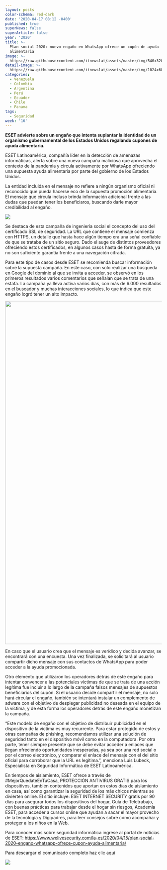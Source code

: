 ```yaml
---
layout: posts
color-schema: red-dark
date: '2020-04-17 08:12 -0400'
published: true
superNews: false
superArticle: false
year: '2020'
title: >-
  Plan social 2020: nuevo engaño en WhatsApp ofrece un cupón de ayuda
  alimentaria
image: >-
  https://raw.githubusercontent.com/itnewslat/assets/master/img/540x320/whatsapp-p.jpg
detail-image: >-
  https://raw.githubusercontent.com/itnewslat/assets/master/img/1024x680/whatsapp-g.jpg
categories:
  - Venezuela
  - Colombia
  - Argentina
  - Perú
  - Ecuador
  - Chile
  - Panama
tags:
  - Seguridad
week: '16'
---
```

**ESET advierte sobre un engaño que intenta suplantar la identidad de un organismo gubernamental de los Estados Unidos regalando cupones de ayuda alimentaria.**

ESET Latinoamérica, compañía líder en la detección de amenazas informáticas, alerta sobre una nueva campaña maliciosa que aprovecha el contexto de la pandemia y circula activamente por WhatsApp ofreciendo una supuesta ayuda alimentaria por parte del gobierno de los Estados Unidos.
 
La entidad incluida en el mensaje no refiere a ningún organismo oficial ni reconocido que pueda hacerse eco de la supuesta promoción alimentaria. El mensaje que circula incluso brinda información adicional frente a las dudas que puedan tener los beneficiaros, buscando darle mayor credibilidad al engaño.

![](https://www.welivesecurity.com/wp-content/uploads/2020/04/phishing-plan-social-1a-a.jpg)
 
Se destaca de esta campaña de ingeniería social el concepto del uso del certificado SSL de seguridad. La URL que contiene el mensaje comienza con HTTPS, un detalle que hasta hace algún tiempo era una señal confiable de que se trataba de un sitio seguro. Dado el auge de distintos proveedores ofreciendo estos certificados, en algunos casos hasta de forma gratuita, ya no son suficiente garantía frente a una navegación cifrada.
 
Para este tipo de casos desde ESET se recomienda buscar información sobre la supuesta campaña. En este caso, con solo realizar una búsqueda en Google del dominio al que se invita a acceder, se observó en los primeros resultados varios comentarios que señalan que se trata de una estafa. La campaña ya lleva activa varios días, con más de 6.000 resultados en el buscador y muchas interacciones sociales, lo que indica que este engaño logró tener un alto impacto.

<img class="aligncenter" src="https://www.welivesecurity.com/wp-content/uploads/2020/04/phishing-plan-social-4.jpg" alt="" width="525" height="1103" />

En caso que el usuario crea que el mensaje es verídico y decida avanzar, se encontrará con una encuesta. Una vez finalizada, se solicitará al usuario compartir dicho mensaje con sus contactos de WhatsApp para poder acceder a la ayuda promocionada.
 
Otro elemento que utilizaron los operadores detrás de este engaño para intentar convencer a las potenciales víctimas de que se trata de una acción legítima fue incluir a lo largo de la campaña falsos mensajes de supuestos beneficiarios del cupón. Si el usuario decide compartir el mensaje, no solo hará circular el engaño, también se intentará instalar un complemento de adware con el objetivo de desplegar publicidad no deseada en el equipo de la víctima, y de esta forma los operadores detrás de este engaño monetizan la campaña.
 
“Este modelo de engaño con el objetivo de distribuir publicidad en el dispositivo de la víctima es muy recurrente. Para estar protegido de estos y otras campañas de phishing, recomendamos utilizar una solución de seguridad tanto en el dispositivo móvil como en la computadora. Por otra parte, tener siempre presente que se debe evitar acceder a enlaces que llegan ofreciendo oportunidades inesperadas, ya sea por una red social o por el correo electrónico, y comparar el enlace del mensaje con el del sitio oficial para corroborar que la URL es legítima.”, menciona Luis Lubeck, Especialista en Seguridad Informática de ESET Latinoamérica.
 
En tiempos de aislamiento, ESET ofrece a través de #MejorQuedateEnTuCasa, PROTECCIÓN ANTIVIRUS GRATIS para los dispositivos, también contenidos que aportan en estos días de aislamiento en casa, así como garantizar la seguridad de los más chicos mientras se divierten online. El sitio incluye: ESET INTERNET SECURITY gratis por 90 días para asegurar todos los dispositivos del hogar, Guía de Teletrabajo, con buenas prácticas para trabajar desde el hogar sin riesgos, Academia ESET, para acceder a cursos online que ayudan a sacar el mayor provecho de la tecnología y Digipadres, para leer consejos sobre cómo acompañar y proteger a los niños en la Web.
 
Para conocer más sobre seguridad informática ingrese al portal de noticias de ESET: https://www.welivesecurity.com/la-es/2020/04/15/plan-social-2020-engano-whatsapp-ofrece-cupon-ayuda-alimentaria/
 
Para descargar el comunicado completo haz clic aquí


<img src="https://tracker.metricool.com/c3po.jpg?hash=56f88a41e39ab42c063cc51676587a04"/>

